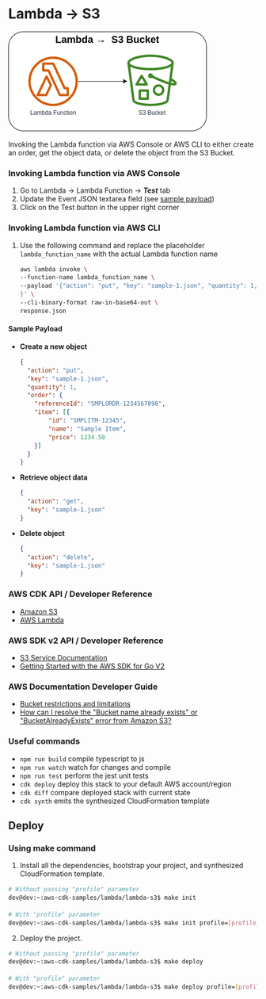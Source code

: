 # Lambda → S3

![lambda-s3](assets/img/lambda-s3.png)

Invoking the Lambda function via AWS Console or AWS CLI to either create an order, get the object data, or delete the object from the S3 Bucket.

### Invoking Lambda function via AWS Console
1. Go to Lambda → Lambda Function → ***Test*** tab
2. Update the Event JSON textarea field (see [sample payload](#sample-payload))
3. Click on the Test button in the upper right corner

### Invoking Lambda function via AWS CLI
1. Use the following command and replace the placeholder `lambda_function_name` with the actual Lambda function name

    ```bash
    aws lambda invoke \
    --function-name lambda_function_name \
    --payload '{"action": "put", "key": "sample-1.json", "quantity": 1, "order": { "referenceId": "SMPLORDR-1234567890", "item": [{ "id": "SMPLITM-12345", "name": "Sample Item", "price": 1234.50 }]}
    }' \
    --cli-binary-format raw-in-base64-out \
    response.json
    ```

#### Sample Payload

* **Create a new object**
    ```json
    {
      "action": "put",
      "key": "sample-1.json",
      "quantity": 1,
      "order": {
        "referenceId": "SMPLORDR-1234567890",
        "item": [{
            "id": "SMPLITM-12345",
            "name": "Sample Item",
            "price": 1234.50
        }]
      }
    }
    ```

* **Retrieve object data**
    ```json
    {
      "action": "get",
      "key": "sample-1.json"
    }
    ```

* **Delete object**
    ```json
    {
      "action": "delete",
      "key": "sample-1.json"
    }
    ```

### AWS CDK API / Developer Reference
* [Amazon S3](https://docs.aws.amazon.com/cdk/api/v2/docs/aws-cdk-lib.aws_s3-readme.html)
* [AWS Lambda](https://docs.aws.amazon.com/cdk/api/v2/docs/aws-cdk-lib.aws_lambda-readme.html)

### AWS SDK v2 API / Developer Reference
* [S3 Service Documentation](https://pkg.go.dev/github.com/aws/aws-sdk-go-v2/service/s3)
* [Getting Started with the AWS SDK for Go V2](https://aws.github.io/aws-sdk-go-v2/docs/getting-started/)

### AWS Documentation Developer Guide
* [Bucket restrictions and limitations](https://docs.aws.amazon.com/AmazonS3/latest/userguide/BucketRestrictions.html)
* [How can I resolve the "Bucket name already exists" or "BucketAlreadyExists" error from Amazon S3?](https://repost.aws/knowledge-center/s3-error-bucket-already-exists)

### Useful commands

* `npm run build`   compile typescript to js
* `npm run watch`   watch for changes and compile
* `npm run test`    perform the jest unit tests
* `cdk deploy`      deploy this stack to your default AWS account/region
* `cdk diff`        compare deployed stack with current state
* `cdk synth`       emits the synthesized CloudFormation template

## Deploy

### Using make command
1. Install all the dependencies, bootstrap your project, and synthesized CloudFormation template.
  ```bash
  # Without passing "profile" parameter
  dev@dev:~:aws-cdk-samples/lambda/lambda-s3$ make init

  # With "profile" parameter
  dev@dev:~:aws-cdk-samples/lambda/lambda-s3$ make init profile=[profile_name]
  ```

2. Deploy the project.
  ```bash
  # Without passing "profile" parameter
  dev@dev:~:aws-cdk-samples/lambda/lambda-s3$ make deploy

  # With "profile" parameter
  dev@dev:~:aws-cdk-samples/lambda/lambda-s3$ make deploy profile=[profile_name]
  ```
